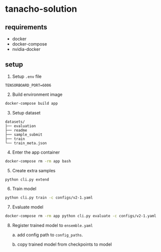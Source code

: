 # tanacho-solution

## requirements

* docker
* docker-compose
* nvidia-docker 


## setup

1. Setup `.env` file
```
TENSORBOARD_PORT=6006
```

2. Build environment image

```sh
docker-compose build app
```

3. Setup dataset
```
datasets/
├── evaluation
├── readme
├── sample_submit
├── train
└── train_meta.json
```

4. Enter the app container

```sh
docker-compose rm -rm app bash
```

5. Create extra samples

```sh
python cli.py extend
```

6. Train model

```sh
python cli.py train -c configs/v2-1.yaml
```

7. Evaluate model

```sh
docker-compose rm -rm app python cli.py evaluate -c configs/v2-1.yaml
```

8. Register trained model to `ensemble.yaml`

    a. add config path to `config_paths`.
  
    b. copy trained model from checkpoints to model


